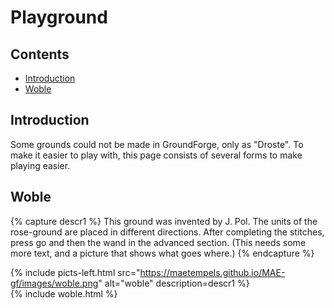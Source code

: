 # Playground

## Contents
* [Introduction](#introduction)
* [Woble](#woble)

## Introduction
Some grounds could not be made in GroundForge, only as "Droste". To make it easier to play with, this page consists of several forms to make playing easier.


## Woble
{% capture descr1 %}
This ground was invented by J. Pol. The units of the rose-ground are placed in different directions. After completing the stitches, press <span class="elem">go</span> and then the <span class="elem">wand</span> in the advanced section. (This needs some more text, and a picture that shows what goes where.)
{% endcapture %}

{% include picts-left.html 
  src="https://maetempels.github.io/MAE-gf/images/woble.png" 
  alt="woble" 
  description=descr1
%}      
{% include woble.html
%}

